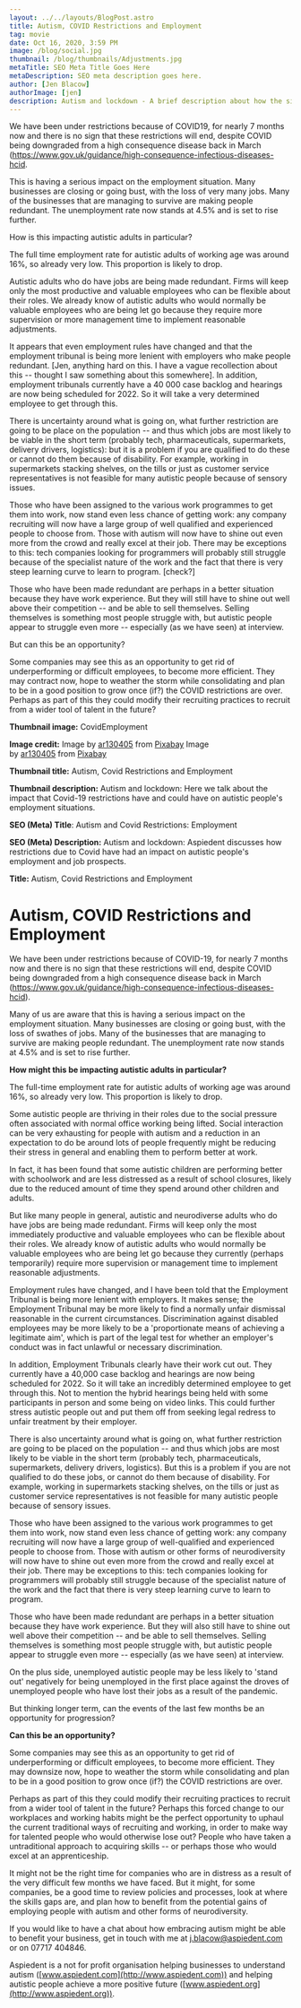 ```yaml
---
layout: ../../layouts/BlogPost.astro
title: Autism, COVID Restrictions and Employment
tag: movie
date: Oct 16, 2020, 3:59 PM
image: /blog/social.jpg
thumbnail: /blog/thumbnails/Adjustments.jpg
metaTitle: SEO Meta Title Goes Here
metaDescription: SEO meta description goes here.
author: [Jen Blacow]
authorImage: [jen]
description: Autism and lockdown - A brief description about how the situation is affecting the employment situation for autistic adults. Perhaps employers could take this as an opportunity to consider how they could recruit from a wider range of talent.
---
```

We have been under restrictions because of COVID19, for nearly 7 months
now and there is no sign that these restrictions will end, despite COVID
being downgraded from a high consequence disease back in March
(<https://www.gov.uk/guidance/high-consequence-infectious-diseases-hcid>.

This is having a serious impact on the employment situation. Many
businesses are closing or going bust, with the loss of very many jobs.
Many of the businesses that are managing to survive are making people
redundant. The unemployment rate now stands at 4.5% and is set to rise
further.

How is this impacting autistic adults in particular?

The full time employment rate for autistic adults of working age was
around 16%, so already very low. This proportion is likely to drop.

Autistic adults who do have jobs are being made redundant. Firms will
keep only the most productive and valuable employees who can be flexible
about their roles. We already know of autistic adults who would normally
be valuable employees who are being let go because they require more
supervision or more management time to implement reasonable adjustments.

It appears that even employment rules have changed and that the
employment tribunal is being more lenient with employers who make people
redundant. \[Jen, anything hard on this. I have a vague recollection
about this -- thought I saw something about this somewhere\]. In
addition, employment tribunals currently have a 40 000 case backlog and
hearings are now being scheduled for 2022. So it will take a very
determined employee to get through this.

There is uncertainty around what is going on, what further restriction
are going to be place on the population -- and thus which jobs are most
likely to be viable in the short term (probably tech, pharmaceuticals,
supermarkets, delivery drivers, logistics): but it is a problem if you
are qualified to do these or cannot do them because of disability. For
example, working in supermarkets stacking shelves, on the tills or just
as customer service representatives is not feasible for many autistic
people because of sensory issues.

Those who have been assigned to the various work programmes to get them
into work, now stand even less chance of getting work: any company
recruiting will now have a large group of well qualified and experienced
people to choose from. Those with autism will now have to shine out even
more from the crowd and really excel at their job. There may be
exceptions to this: tech companies looking for programmers will probably
still struggle because of the specialist nature of the work and the fact
that there is very steep learning curve to learn to program. \[check?\]

Those who have been made redundant are perhaps in a better situation
because they have work experience. But they will still have to shine out
well above their competition -- and be able to sell themselves. Selling
themselves is something most people struggle with, but autistic people
appear to struggle even more -- especially (as we have seen) at
interview.

But can this be an opportunity?

Some companies may see this as an opportunity to get rid of
underperforming or difficult employees, to become more efficient. They
may contract now, hope to weather the storm while consolidating and plan
to be in a good position to grow once (if?) the COVID restrictions are
over. Perhaps as part of this they could modify their recruiting
practices to recruit from a wider tool of talent in the future?

**Thumbnail image:** CovidEmployment

**Image credit:** Image
by [ar130405](https://pixabay.com/users/ar130405-423602/?utm_source=link-attribution&utm_medium=referral&utm_campaign=image&utm_content=2081168) from [Pixabay](https://pixabay.com/?utm_source=link-attribution&utm_medium=referral&utm_campaign=image&utm_content=2081168) Image
by [ar130405](https://pixabay.com/users/ar130405-423602/?utm_source=link-attribution&utm_medium=referral&utm_campaign=image&utm_content=2081168) from [Pixabay](https://pixabay.com/?utm_source=link-attribution&utm_medium=referral&utm_campaign=image&utm_content=2081168) 

**Thumbnail title:** Autism, Covid Restrictions and Employment

**Thumbnail description:** Autism and lockdown: Here we talk about the
impact that Covid-19 restrictions have and could have on autistic
people's employment situations.

**SEO (Meta) Title**: Autism and Covid Restrictions: Employment

**SEO (Meta) Description:** Autism and lockdown: Aspiedent discusses how
restrictions due to Covid have had an impact on autistic people's
employment and job prospects.

**Title:** Autism, Covid Restrictions and Employment

Autism, COVID Restrictions and Employment
=========================================

We have been under restrictions because of COVID-19, for nearly 7 months
now and there is no sign that these restrictions will end, despite COVID
being downgraded from a high consequence disease back in March
(<https://www.gov.uk/guidance/high-consequence-infectious-diseases-hcid>).

Many of us are aware that this is having a serious impact on the
employment situation. Many businesses are closing or going bust, with
the loss of swathes of jobs. Many of the businesses that are managing to
survive are making people redundant. The unemployment rate now stands at
4.5% and is set to rise further.

**How might this be impacting autistic adults in particular?**

The full-time employment rate for autistic adults of working age was
around 16%, so already very low. This proportion is likely to drop.

Some autistic people are thriving in their roles due to the social
pressure often associated with normal office working being lifted.
Social interaction can be very exhausting for people with autism and a
reduction in an expectation to do be around lots of people frequently
might be reducing their stress in general and enabling them to perform
better at work.

In fact, it has been found that some autistic children are performing
better with schoolwork and are less distressed as a result of school
closures, likely due to the reduced amount of time they spend around
other children and adults.

But like many people in general, autistic and neurodiverse adults who do
have jobs are being made redundant. Firms will keep only the most
immediately productive and valuable employees who can be flexible about
their roles. We already know of autistic adults who would normally be
valuable employees who are being let go because they currently (perhaps
temporarily) require more supervision or management time to implement
reasonable adjustments.

Employment rules have changed, and I have been told that the Employment
Tribunal is being more lenient with employers. It makes sense; the
Employment Tribunal may be more likely to find a normally unfair
dismissal reasonable in the current circumstances. Discrimination
against disabled employees may be more likely to be a 'proportionate
means of achieving a legitimate aim', which is part of the legal test
for whether an employer's conduct was in fact unlawful or necessary
discrimination.

In addition, Employment Tribunals clearly have their work cut out. They
currently have a 40,000 case backlog and hearings are now being
scheduled for 2022. So it will take an incredibly determined employee to
get through this. Not to mention the hybrid hearings being held with
some participants in person and some being on video links. This could
further stress autistic people out and put them off from seeking legal
redress to unfair treatment by their employer.

There is also uncertainty around what is going on, what further
restriction are going to be placed on the population -- and thus which
jobs are most likely to be viable in the short term (probably tech,
pharmaceuticals, supermarkets, delivery drivers, logistics). But this is
a problem if you are not qualified to do these jobs, or cannot do them
because of disability. For example, working in supermarkets stacking
shelves, on the tills or just as customer service representatives is not
feasible for many autistic people because of sensory issues.

Those who have been assigned to the various work programmes to get them
into work, now stand even less chance of getting work: any company
recruiting will now have a large group of well-qualified and experienced
people to choose from. Those with autism or other forms of
neurodiversity will now have to shine out even more from the crowd and
really excel at their job. There may be exceptions to this: tech
companies looking for programmers will probably still struggle because
of the specialist nature of the work and the fact that there is very
steep learning curve to learn to program.

Those who have been made redundant are perhaps in a better situation
because they have work experience. But they will also still have to
shine out well above their competition -- and be able to sell
themselves. Selling themselves is something most people struggle with,
but autistic people appear to struggle even more -- especially (as we
have seen) at interview.

On the plus side, unemployed autistic people may be less likely to
'stand out' negatively for being unemployed in the first place against
the droves of unemployed people who have lost their jobs as a result of
the pandemic.

But thinking longer term, can the events of the last few months be an
opportunity for progression?

**Can this be an opportunity?**

Some companies may see this as an opportunity to get rid of
underperforming or difficult employees, to become more efficient. They
may downsize now, hope to weather the storm while consolidating and plan
to be in a good position to grow once (if?) the COVID restrictions are
over.

Perhaps as part of this they could modify their recruiting practices to
recruit from a wider tool of talent in the future? Perhaps this forced
change to our workplaces and working habits might be the perfect
opportunity to uphaul the current traditional ways of recruiting and
working, in order to make way for talented people who would otherwise
lose out? People who have taken a untraditional approach to acquiring
skills -- or perhaps those who would excel at an apprenticeship.

It might not be the right time for companies who are in distress as a
result of the very difficult few months we have faced. But it might, for
some companies, be a good time to review policies and processes, look at
where the skills gaps are, and plan how to benefit from the potential
gains of employing people with autism and other forms of neurodiversity.

If you would like to have a chat about how embracing autism might be
able to benefit your business, get in touch with me at
<j.blacow@aspiedent.com> or on 07717 404846.

Aspiedent is a not for profit organisation helping businesses to
understand autism ([www.aspiedent.com](http://www.aspiedent.com)) and
helping autistic people achieve a more positive future
([www.aspiedent.org](http://www.aspiedent.org)).
